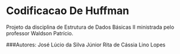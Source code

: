 # Codificacao De Huffman

Projeto da disciplina de Estrutura de Dados Básicas II ministrada pelo professor Waldson Patrício.

###Autores:
	José Lúcio da Silva Júnior
	Rita de Cássia Lino Lopes
